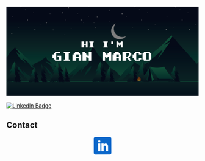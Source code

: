 ![banner](HiBanner.svg)

[![LinkedIn Badge](https://img.shields.io/badge/LinkedIn-Profile-informational?style=flat&logo=linkedin&logoColor=white&color=0D76A8)](https://www.linkedin.com/in/gian-marco-mora-tami-66233b20a)

## Contact

<p align="center">
  <a href="https://www.linkedin.com/in/gian-marco-mora-tami-66233b20a/">
    <img src="inIcon.svg" alt="LinkedinProfile" width="50">
  </a>
</p>



